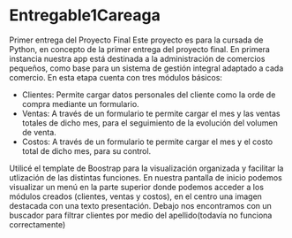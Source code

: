 # Entregable1Careaga
Primer entrega del Proyecto Final 
Este proyecto es para la cursada de Python, en concepto de la primer entrega del proyecto final. 
En primera instancia nuestra app está destinada a la administración de comercios pequeños, como base para un sistema de gestión integral adaptado a cada comercio. 
En esta etapa cuenta con tres módulos básicos:
- Clientes: Permite cargar datos personales del cliente como la orde de compra mediante un formulario.
- Ventas: A través de un formulario te permite cargar el mes y las ventas totales de dicho mes, para el seguimiento de la evolución del volumen de venta.
- Costos: A través de un formulario te permite cargar el mes y el costo total de dicho mes, para su control. 

Utilicé el template de Boostrap para la visualización organizada y facilitar la utlización de las distintas funciones. 
En nuestra pantalla de inicio podemos visualizar un menú en la parte superior donde podemos acceder a los módulos creados (clientes, ventas y costos), en el centro una imagen destacada con una texto presentación. 
Debajo nos encontramos con un buscador para filtrar clientes por medio del apellido(todavía no funciona correctamente)
